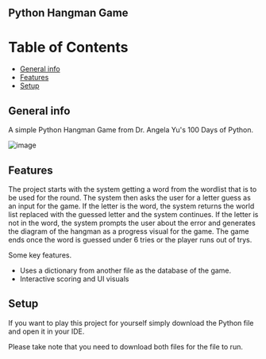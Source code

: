 ## Python Hangman Game
# Table of Contents
* [General info](#general-info)
* [Features](#features)
* [Setup](#setup)

## General info
A simple Python Hangman Game from Dr. Angela Yu's 100 Days of Python.

![image](https://github.com/NathanRomasanta/Python-Hangman/assets/102335871/87a74f8c-6365-4c09-891b-c684ab44b72c)

## Features
The project starts with the system getting a word from the wordlist that is to be used for the round. The system then asks the user for a letter guess as an input for the game. If the letter is the word, the system returns the world list replaced with the guessed letter and the system continues. If the letter is not in the word, the system prompts the user about the error and generates the diagram of the hangman as a progress visual for the game. The game ends once the word is guessed under 6 tries or the player runs out of trys. 

Some key features.
* Uses a dictionary from another file as the database of the game.
* Interactive scoring and UI visuals


## Setup
If you want to play this project for yourself simply download the Python file and open it in your IDE.

Please take note that you need to download both files for the file to run.
